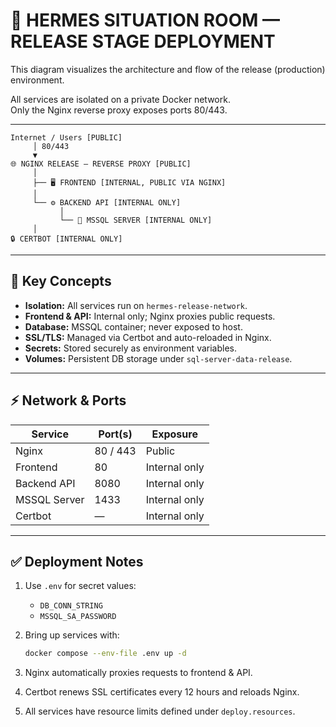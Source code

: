 # 🚀 HERMES SITUATION ROOM — RELEASE STAGE DEPLOYMENT

This diagram visualizes the architecture and flow of the release (production) environment.

All services are isolated on a private Docker network.  
Only the Nginx reverse proxy exposes ports 80/443.  

---

```
Internet / Users [PUBLIC]
     │ 80/443
     ▼
🌐 NGINX RELEASE — REVERSE PROXY [PUBLIC]
     │
     ├── 🖥️ FRONTEND [INTERNAL, PUBLIC VIA NGINX]
     │
     └── ⚙️ BACKEND API [INTERNAL ONLY]
           │
           └── 🧱 MSSQL SERVER [INTERNAL ONLY]
     │
🔒 CERTBOT [INTERNAL ONLY]
```

---

## 🔑 Key Concepts

- **Isolation:** All services run on `hermes-release-network`.
- **Frontend & API:** Internal only; Nginx proxies public requests.
- **Database:** MSSQL container; never exposed to host.
- **SSL/TLS:** Managed via Certbot and auto-reloaded in Nginx.
- **Secrets:** Stored securely as environment variables.
- **Volumes:** Persistent DB storage under `sql-server-data-release`.

---

## ⚡ Network & Ports

| Service       | Port(s)     | Exposure      |
|---------------|-------------|---------------|
| Nginx         | 80 / 443    | Public        |
| Frontend      | 80          | Internal only |
| Backend API   | 8080        | Internal only |
| MSSQL Server  | 1433        | Internal only |
| Certbot       | —           | Internal only |

---

## ✅ Deployment Notes

1. Use `.env` for secret values:
   - `DB_CONN_STRING`
   - `MSSQL_SA_PASSWORD`

2. Bring up services with:
   ```bash
   docker compose --env-file .env up -d
   ```

3. Nginx automatically proxies requests to frontend & API.

4. Certbot renews SSL certificates every 12 hours and reloads Nginx.

5. All services have resource limits defined under `deploy.resources`.